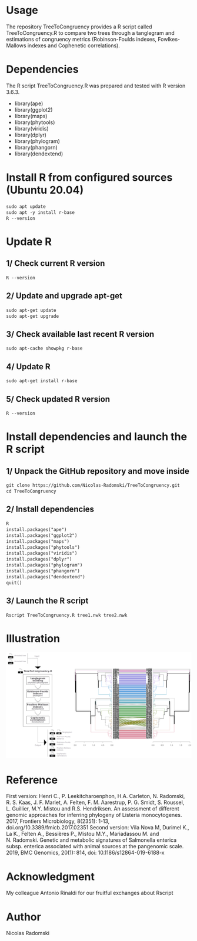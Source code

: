 # Usage
The repository TreeToCongruency provides a R script called TreeToCongruency.R to compare two trees through a tanglegram and estimations of congruency metrics (Robinson-Foulds indexes, Fowlkes-Mallows indexes and Cophenetic correlations).
# Dependencies
The R script TreeToCongruency.R was prepared and tested with R version 3.6.3.
- library(ape)
- library(ggplot2)
- library(maps)
- library(phytools)
- library(viridis)
- library(dplyr)
- library(phylogram)
- library(phangorn)
- library(dendextend)
# Install R from configured sources (Ubuntu 20.04)
```
sudo apt update
sudo apt -y install r-base
R --version
```
# Update R
## 1/ Check current R version
```
R --version
```
## 2/ Update and upgrade apt-get
```
sudo apt-get update
sudo apt-get upgrade
```
## 3/ Check available last recent R version
```
sudo apt-cache showpkg r-base
```
## 4/ Update R
```
sudo apt-get install r-base
```
## 5/ Check updated R version
```
R --version
```
# Install dependencies and launch the R script
## 1/ Unpack the GitHub repository and move inside
```
git clone https://github.com/Nicolas-Radomski/TreeToCongruency.git
cd TreeToCongruency
```
## 2/ Install dependencies
```
R
install.packages("ape")
install.packages("ggplot2")
install.packages("maps")
install.packages("phytools")
install.packages("viridis")
install.packages("dplyr")
install.packages("phylogram")
install.packages("phangorn")
install.packages("dendextend")
quit()
```
## 3/ Launch the R script
```
Rscript TreeToCongruency.R tree1.nwk tree2.nwk
```
# Illustration
![PCA figure](https://github.com/Nicolas-Radomski/TreeToCongruency/blob/main/illustration.png)
# Reference
First version: Henri C., P. Leekitcharoenphon, H.A. Carleton, N. Radomski, R. S. Kaas, J. F. Mariet, A. Felten, F. M. Aarestrup, P. G. Smidt, S. Roussel, L. Guillier, M.Y. Mistou and R.S. Hendriksen. An assessment of different genomic approaches for inferring phylogeny of Listeria monocytogenes. 2017, Frontiers Microbiology, 8(2351): 1-13, doi.org/10.3389/fmicb.2017.02351
Second version: Vila Nova M, Durimel K., La K., Felten A., Bessières P., Mistou M.Y., Mariadassou M. and N. Radomski. Genetic and metabolic signatures of Salmonella enterica subsp. enterica associated with animal sources at the pangenomic scale. 2019, BMC Genomics, 20(1): 814, doi: 10.1186/s12864-019-6188-x
# Acknowledgment
My colleague Antonio Rinaldi for our fruitful exchanges about Rscript
# Author
Nicolas Radomski
